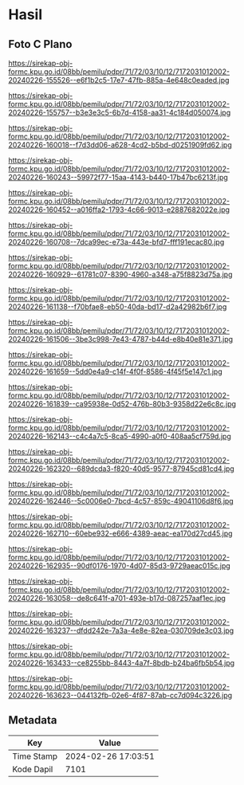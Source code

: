 # Hasil

## Foto C Plano

https://sirekap-obj-formc.kpu.go.id/08bb/pemilu/pdpr/71/72/03/10/12/7172031012002-20240226-155526--e6f1b2c5-17e7-47fb-885a-4e648c0eaded.jpg

https://sirekap-obj-formc.kpu.go.id/08bb/pemilu/pdpr/71/72/03/10/12/7172031012002-20240226-155757--b3e3e3c5-6b7d-4158-aa31-4c184d050074.jpg

https://sirekap-obj-formc.kpu.go.id/08bb/pemilu/pdpr/71/72/03/10/12/7172031012002-20240226-160018--f7d3dd06-a628-4cd2-b5bd-d0251909fd62.jpg

https://sirekap-obj-formc.kpu.go.id/08bb/pemilu/pdpr/71/72/03/10/12/7172031012002-20240226-160243--59972f77-15aa-4143-b440-17b47bc6213f.jpg

https://sirekap-obj-formc.kpu.go.id/08bb/pemilu/pdpr/71/72/03/10/12/7172031012002-20240226-160452--a016ffa2-1793-4c66-9013-e2887682022e.jpg

https://sirekap-obj-formc.kpu.go.id/08bb/pemilu/pdpr/71/72/03/10/12/7172031012002-20240226-160708--7dca99ec-e73a-443e-bfd7-fff191ecac80.jpg

https://sirekap-obj-formc.kpu.go.id/08bb/pemilu/pdpr/71/72/03/10/12/7172031012002-20240226-160929--61781c07-8390-4960-a348-a75f8823d75a.jpg

https://sirekap-obj-formc.kpu.go.id/08bb/pemilu/pdpr/71/72/03/10/12/7172031012002-20240226-161138--f70bfae8-eb50-40da-bd17-d2a42982b6f7.jpg

https://sirekap-obj-formc.kpu.go.id/08bb/pemilu/pdpr/71/72/03/10/12/7172031012002-20240226-161506--3be3c998-7e43-4787-b44d-e8b40e81e371.jpg

https://sirekap-obj-formc.kpu.go.id/08bb/pemilu/pdpr/71/72/03/10/12/7172031012002-20240226-161659--5dd0e4a9-c14f-4f0f-8586-4f45f5e147c1.jpg

https://sirekap-obj-formc.kpu.go.id/08bb/pemilu/pdpr/71/72/03/10/12/7172031012002-20240226-161839--ca95938e-0d52-476b-80b3-9358d22e6c8c.jpg

https://sirekap-obj-formc.kpu.go.id/08bb/pemilu/pdpr/71/72/03/10/12/7172031012002-20240226-162143--c4c4a7c5-8ca5-4990-a0f0-408aa5cf759d.jpg

https://sirekap-obj-formc.kpu.go.id/08bb/pemilu/pdpr/71/72/03/10/12/7172031012002-20240226-162320--689dcda3-f820-40d5-9577-87945cd81cd4.jpg

https://sirekap-obj-formc.kpu.go.id/08bb/pemilu/pdpr/71/72/03/10/12/7172031012002-20240226-162446--5c0006e0-7bcd-4c57-859c-49041106d8f6.jpg

https://sirekap-obj-formc.kpu.go.id/08bb/pemilu/pdpr/71/72/03/10/12/7172031012002-20240226-162710--60ebe932-e666-4389-aeac-ea170d27cd45.jpg

https://sirekap-obj-formc.kpu.go.id/08bb/pemilu/pdpr/71/72/03/10/12/7172031012002-20240226-162935--90df0176-1970-4d07-85d3-9729aeac015c.jpg

https://sirekap-obj-formc.kpu.go.id/08bb/pemilu/pdpr/71/72/03/10/12/7172031012002-20240226-163058--de8c641f-a701-493e-b17d-087257aaf1ec.jpg

https://sirekap-obj-formc.kpu.go.id/08bb/pemilu/pdpr/71/72/03/10/12/7172031012002-20240226-163237--dfdd242e-7a3a-4e8e-82ea-030709de3c03.jpg

https://sirekap-obj-formc.kpu.go.id/08bb/pemilu/pdpr/71/72/03/10/12/7172031012002-20240226-163433--ce8255bb-8443-4a7f-8bdb-b24ba6fb5b54.jpg

https://sirekap-obj-formc.kpu.go.id/08bb/pemilu/pdpr/71/72/03/10/12/7172031012002-20240226-163623--044132fb-02e6-4f87-87ab-cc7d094c3226.jpg


## Metadata

| Key        | Value               |
| ---------- | ------------------- |
| Time Stamp | 2024-02-26 17:03:51 |
| Kode Dapil | 7101                |



